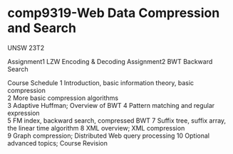 # comp9319-Web Data Compression and Search 
UNSW 23T2
 
Assignment1 LZW Encoding & Decoding
Assignment2 BWT Backward Search

Course Schedule
1  Introduction, basic information theory, basic compression	
2  More basic compression algorithms	
3  Adaptive Huffman; Overview of BWT
4  Pattern matching and regular expression	
5  FM index, backward search, compressed BWT
7  Suffix tree, suffix array, the linear time algorithm	
8  XML overview; XML compression	
9  Graph compression; Distributed Web query processing
10 Optional advanced topics; Course Revision	
